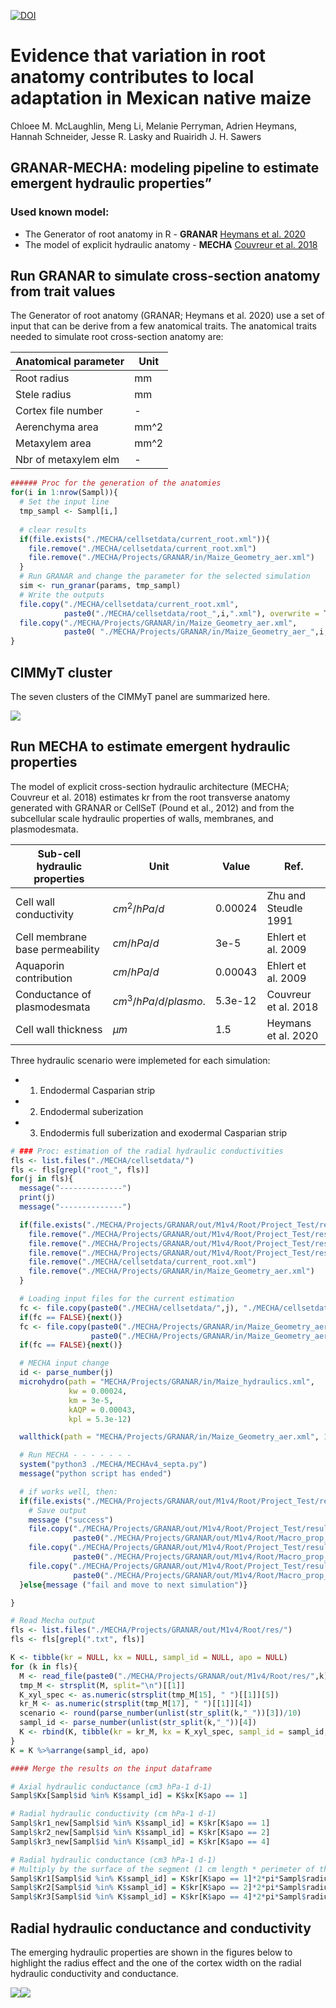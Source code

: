 [![DOI](https://zenodo.org/badge/649583552.svg)](https://zenodo.org/doi/10.5281/zenodo.10104520)

Evidence that variation in root anatomy contributes to local adaptation
in Mexican native maize
================

Chloee M. McLaughlin, Meng Li, Melanie Perryman, Adrien Heymans, Hannah
Schneider, Jesse R. Lasky and Ruairidh J. H. Sawers

## GRANAR-MECHA: modeling pipeline to estimate emergent hydraulic properties”

### Used known model:

- The Generator of root anatomy in R - **GRANAR** [Heymans et
  al. 2020](https://doi.org/10.1104/pp.19.00617)
- The model of explicit hydraulic anatomy - **MECHA** [Couvreur et
  al. 2018](https://doi.org/10.1104/pp.18.01006)

## Run GRANAR to simulate cross-section anatomy from trait values

The Generator of root anatomy (GRANAR; Heymans et al. 2020) use a set of
input that can be derive from a few anatomical traits. The anatomical
traits needed to simulate root cross-section anatomy are:

| Anatomical parameter | Unit |
|----------------------|------|
| Root radius          | mm   |
| Stele radius         | mm   |
| Cortex file number   | \-   |
| Aerenchyma area      | mm^2 |
| Metaxylem area       | mm^2 |
| Nbr of metaxylem elm | \-   |

``` r
###### Proc for the generation of the anatomies
for(i in 1:nrow(Sampl)){
  # Set the input line
  tmp_sampl <- Sampl[i,]
  
  # clear results
  if(file.exists("./MECHA/cellsetdata/current_root.xml")){
    file.remove("./MECHA/cellsetdata/current_root.xml")
    file.remove("./MECHA/Projects/GRANAR/in/Maize_Geometry_aer.xml")
  }
  # Run GRANAR and change the parameter for the selected simulation
  sim <- run_granar(params, tmp_sampl)
  # Write the outputs
  file.copy("./MECHA/cellsetdata/current_root.xml", 
            paste0("./MECHA/cellsetdata/root_",i,".xml"), overwrite = T)
  file.copy("./MECHA/Projects/GRANAR/in/Maize_Geometry_aer.xml",
            paste0( "./MECHA/Projects/GRANAR/in/Maize_Geometry_aer_",i,".xml"), overwrite = T)
}
```

## CIMMyT cluster

The seven clusters of the CIMMyT panel are summarized here.

![](main_files/figure-gfm/cluster_root-1.png)<!-- -->

## Run MECHA to estimate emergent hydraulic properties

The model of explicit cross-section hydraulic architecture (MECHA;
Couvreur et al. 2018) estimates kr from the root transverse anatomy
generated with GRANAR or CellSeT (Pound et al., 2012) and from the
subcellular scale hydraulic properties of walls, membranes, and
plasmodesmata.

| Sub-cell hydraulic properties   | Unit                 | Value   | Ref.                 |
|---------------------------------|----------------------|---------|----------------------|
| Cell wall conductivity          | $cm^2/hPa/d$         | 0.00024 | Zhu and Steudle 1991 |
| Cell membrane base permeability | $cm/hPa/d$           | 3e-5    | Ehlert et al. 2009   |
| Aquaporin contribution          | $cm/hPa/d$           | 0.00043 | Ehlert et al. 2009   |
| Conductance of plasmodesmata    | $cm^3/hPa/d/plasmo.$ | 5.3e-12 | Couvreur et al. 2018 |
| Cell wall thickness             | $µm$                 | 1.5     | Heymans et al. 2020  |

Three hydraulic scenario were implemeted for each simulation:

- 1.  Endodermal Casparian strip

- 2.  Endodermal suberization

- 3.  Endodermis full suberization and exodermal Casparian strip 

``` r
# ### Proc: estimation of the radial hydraulic conductivities
fls <- list.files("./MECHA/cellsetdata/")
fls <- fls[grepl("root_", fls)]
for(j in fls){
  message("--------------")
  print(j)
  message("--------------")

  if(file.exists("./MECHA/Projects/GRANAR/out/M1v4/Root/Project_Test/results/Macro_prop_1,0.txt")){
    file.remove("./MECHA/Projects/GRANAR/out/M1v4/Root/Project_Test/results/Macro_prop_1,0.txt")
    file.remove("./MECHA/Projects/GRANAR/out/M1v4/Root/Project_Test/results/Macro_prop_2,1.txt")
    file.remove("./MECHA/Projects/GRANAR/out/M1v4/Root/Project_Test/results/Macro_prop_4,2.txt")
    file.remove("./MECHA/cellsetdata/current_root.xml")
    file.remove("./MECHA/Projects/GRANAR/in/Maize_Geometry_aer.xml")
  }

  # Loading input files for the current estimation
  fc <- file.copy(paste0("./MECHA/cellsetdata/",j), "./MECHA/cellsetdata/current_root.xml", overwrite = T)
  if(fc == FALSE){next()}
  fc <- file.copy(paste0("./MECHA/Projects/GRANAR/in/Maize_Geometry_aer_", parse_number(j), ".xml"),
                  paste0("./MECHA/Projects/GRANAR/in/Maize_Geometry_aer.xml"), overwrite = T)
  if(fc == FALSE){next()}

  # MECHA input change
  id <- parse_number(j)
  microhydro(path = "MECHA/Projects/GRANAR/in/Maize_hydraulics.xml",
             kw = 0.00024,
             km = 3e-5,
             kAQP = 0.00043,
             kpl = 5.3e-12)

  wallthick(path = "MECHA/Projects/GRANAR/in/Maize_Geometry_aer.xml", 1.5)

  # Run MECHA - - - - - - -
  system("python3 ./MECHA/MECHAv4_septa.py")
  message("python script has ended")

  # if works well, then:
  if(file.exists("./MECHA/Projects/GRANAR/out/M1v4/Root/Project_Test/results/Macro_prop_1,0.txt")){
    # Save output
    message ("success")
    file.copy("./MECHA/Projects/GRANAR/out/M1v4/Root/Project_Test/results/Macro_prop_1,0.txt",
              paste0("./MECHA/Projects/GRANAR/out/M1v4/Root/Macro_prop_1,0_",id,".txt"), overwrite = T)
    file.copy("./MECHA/Projects/GRANAR/out/M1v4/Root/Project_Test/results/Macro_prop_2,1.txt",
              paste0("./MECHA/Projects/GRANAR/out/M1v4/Root/Macro_prop_2,1_",id,".txt"), overwrite = T)
    file.copy("./MECHA/Projects/GRANAR/out/M1v4/Root/Project_Test/results/Macro_prop_4,2.txt",
              paste0("./MECHA/Projects/GRANAR/out/M1v4/Root/Macro_prop_4,2_",id,".txt"), overwrite = T)
  }else{message ("fail and move to next simulation")}

}

# Read Mecha output
fls <- list.files("./MECHA/Projects/GRANAR/out/M1v4/Root/res/")
fls <- fls[grepl(".txt", fls)]

K <- tibble(kr = NULL, kx = NULL, sampl_id = NULL, apo = NULL)
for (k in fls){
  M <- read_file(paste0("./MECHA/Projects/GRANAR/out/M1v4/Root/res/",k))
  tmp_M <- strsplit(M, split="\n")[[1]]
  K_xyl_spec <- as.numeric(strsplit(tmp_M[15], " ")[[1]][5])
  kr_M <- as.numeric(strsplit(tmp_M[17], " ")[[1]][4])
  scenario <- round(parse_number(unlist(str_split(k,"_"))[3])/10)
  sampl_id <- parse_number(unlist(str_split(k,"_"))[4])
  K <- rbind(K, tibble(kr = kr_M, kx = K_xyl_spec, sampl_id = sampl_id, apo = scenario))
}
K = K %>%arrange(sampl_id, apo)

#### Merge the results on the input dataframe

# Axial hydraulic conductance (cm3 hPa-1 d-1)
Sampl$Kx[Sampl$id %in% K$sampl_id] = K$kx[K$apo == 1]

# Radial hydraulic conductivity (cm hPa-1 d-1)
Sampl$kr1_new[Sampl$id %in% K$sampl_id] = K$kr[K$apo == 1]
Sampl$kr2_new[Sampl$id %in% K$sampl_id] = K$kr[K$apo == 2]
Sampl$kr3_new[Sampl$id %in% K$sampl_id] = K$kr[K$apo == 4]

# Radial hydraulic conductance (cm3 hPa-1 d-1)
# Multiply by the surface of the segment (1 cm length * perimeter of the root)
Sampl$Kr1[Sampl$id %in% K$sampl_id] = K$kr[K$apo == 1]*2*pi*Sampl$radius[Sampl$id %in% K$sampl_id]
Sampl$Kr2[Sampl$id %in% K$sampl_id] = K$kr[K$apo == 2]*2*pi*Sampl$radius[Sampl$id %in% K$sampl_id]
Sampl$Kr3[Sampl$id %in% K$sampl_id] = K$kr[K$apo == 4]*2*pi*Sampl$radius[Sampl$id %in% K$sampl_id]
```

## Radial hydraulic conductance and conductivity

The emerging hydraulic properties are shown in the figures below to
highlight the radius effect and the one of the cortex width on the
radial hydraulic conductivity and conductance.

![](main_files/figure-gfm/Kr_plot-1.png)<!-- -->![](main_files/figure-gfm/Kr_plot-2.png)<!-- -->
